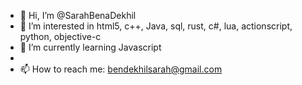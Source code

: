 - 👋 Hi, I’m @SarahBenaDekhil
- 👀 I’m interested in html5, c++, Java, sql, rust, c#, lua, actionscript, python, objective-c 
- 🌱 I’m currently learning Javascript 
-
- 📫 How to reach me: bendekhilsarah@gmail.com

<!---
SarahBenaDekhil/SarahBenaDekhil is a ✨ special ✨ repository because its `README.md` (this file) appears on your GitHub profile.
You can click the Preview link to take a look at your changes.
--->
